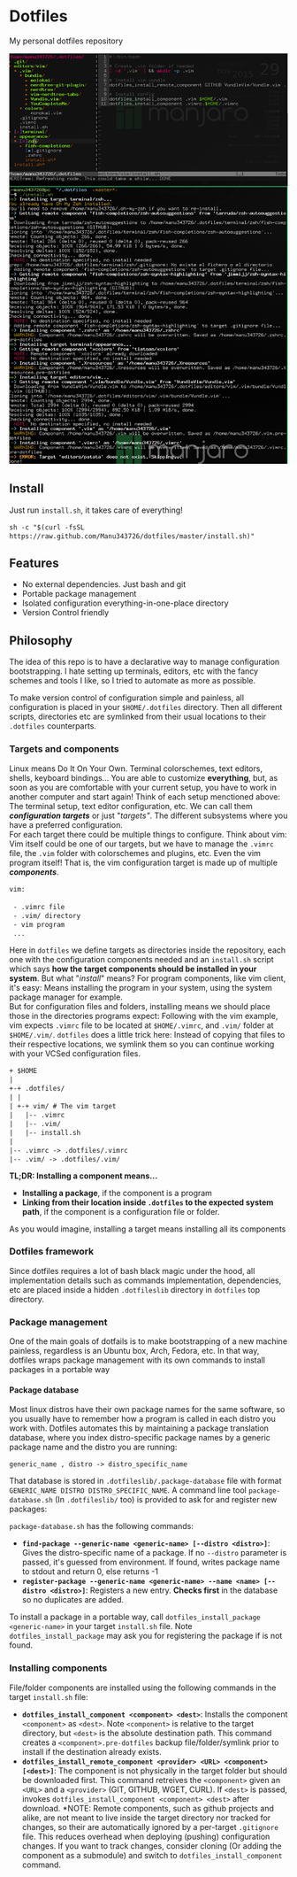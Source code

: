# Dotfiles

My personal dotfiles repository

![](https://raw.githubusercontent.com/Manu343726/dotfiles/master/dotfiles.png)

## Install

Just run `install.sh`, it takes care of everything!

    sh -c "$(curl -fsSL https://raw.github.com/Manu343726/dotfiles/master/install.sh)"

## Features
 
 - No external dependencies. Just bash and git
 - Portable package management
 - Isolated configuration everything-in-one-place directory
 - Version Control friendly

## Philosophy

The idea of this repo is to have a declarative way to manage configuration bootstrapping. I hate setting up terminals, editors, etc with the fancy schemes and tools I like, so I tried to automate as more as possible.

To make version control of configuration simple and painless, all configuration is placed in your `$HOME/.dotfiles` directory. Then all different scripts, directories etc are symlinked from their usual locations to their `.dotfiles` counterparts.

### Targets and components

Linux means Do It On Your Own. Terminal colorschemes, text editors, shells, keyboard bindings... You are able to customize **everything**, but, as soon as you are comfortable with your current setup, you have to work in another computer and start again!
Think of each setup menctioned above: The terminal setup, text editor configuration, etc. We can call them ***configuration targets*** or just "*targets"*. The different subsystems where you have a preferred configuration.  
For each target there could be multiple things to configure. Think about vim: Vim itself could be one of our targets, but we have to manage the `.vimrc` file, the `.vim` folder with colorschemes and plugins, etc. Even the vim program itself! That is, the vim configuration target is made up of multiple ***components***.

    vim:

     - .vimrc file
     - .vim/ directory
     - vim program
     ...


Here in `dotfiles` we define targets as directories inside the repository, each one with the configuration components needed and an `install.sh` script which says **how the target components should be installed in your system**.
But what "*install*" means? For program components, like vim client, it's easy: Means installing the program in your system, using the system package manager for example.  
But for configuration files and folders, installing means we should place those in the directories programs expect: Following with the vim example, vim expects `.vimrc` file to be located at `$HOME/.vimrc`, and `.vim/` folder at `$HOME/.vim/`.
`dotfiles` does a little trick here: Instead of copying that files to their respective locations, we symlink them so you can continue working with your VCSed configuration files.

    + $HOME
    |
    +-+ .dotfiles/
    | |
    | +-+ vim/ # The vim target
    |   |-- .vimrc
    |   |-- .vim/
    |   |-- install.sh
    |
    |-- .vimrc -> .dotfiles/.vimrc
    |-- .vim/ -> .dotfiles/.vim/

**TL;DR: Installing a component means...**

 - **Installing a package**, if the component is a program
 - **Linking from their location inside `.dotfiles` to the expected system path**, if the component is a configuration file or folder.

As you would imagine, installing a target means installing all its components

### Dotfiles framework

Since dotfiles requires a lot of bash black magic under the hood, all implementation details such as commands implementation, dependencies, etc are placed inside a hidden `.dotfileslib` directory in `dotfiles` top directory.

### Package management

One of the main goals of dotfails is to make bootstrapping of a new machine painless, regardless is an Ubuntu box, Arch, Fedora, etc. In that way, dotfiles wraps package management with its own commands to install packages in a portable way

#### Package database

Most linux distros have their own package names for the same software, so you usually have to remember how a program is called in each distro you work with. Dotfiles automates this by maintaining a package translation database, where you index distro-specific package names by a generic package name and the distro you are running:

    generic_name , distro -> distro_specific_name

That database is stored in `.dotfileslib/.package-database` file with format `GENERIC_NAME DISTRO DISTRO_SPECIFIC_NAME`. A command line tool `package-database.sh` (In `.dotfileslib/` too) is provided to ask for and register new packages:

`package-database.sh` has the following commands:

 - **`find-package --generic-name <generic-name> [--distro <distro>]`**: Gives the distro-specific name of a package. If no `--distro` parameter is passed, it's guessed from environment. If found, writes package name to stdout and return 0, else returns -1
 - **`register-package --generic-name <generic-name> --name <name> [--distro <distro>]`**: Registers a new entry. **Checks first** in the database so no duplicates are added.

To install a package in a portable way, call `dotfiles_install_package <generic-name>` in your target `install.sh` file. Note `dotfiles_install_package` may ask you for registering the package if is not found.

### Installing components

File/folder components are installed using the following commands in the target `install.sh` file:

 - **`dotfiles_install_component <component> <dest>`**: Installs the component `<component>` as `<dest>`. Note `<component>` is relative to the target directory, but `<dest>` is the absolute destination path. This command creates a `<component>.pre-dotfiles` backup file/folder/symlink prior to install if the destination already exists.
 - **`dotfiles_install_remote_component <provider> <URL> <component> [<dest>]`**: The component is not physically in the target folder but should be downloaded first. This command retreives the `<component>` given an `<URL>` and a `<provider>` (GIT, GITHUB, WGET, CURL). If `<dest>` is passed, invokes `dotfiles_install_component <component> <dest>` after download. *NOTE: Remote components, such as github projects and alike, are not meant to live inside the target directory nor tracked for changes, so their are automatically ignored by a per-target `.gitignore` file. This reduces overhead when deploying (pushing) configuration changes. If you want to track changes, consider cloning (Or adding the component as a submodule) and switch to `dotfiles_install_component` command.
